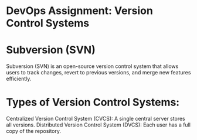 # DevOps Assignment: Version Control Systems
# Subversion (SVN)
Subversion (SVN) is an open-source version control system that allows users to track changes, revert to previous versions, and merge new features efficiently.
# Types of Version Control Systems:
Centralized Version Control System (CVCS): A single central server stores all versions.
Distributed Version Control System (DVCS): Each user has a full copy of the repository.


 
